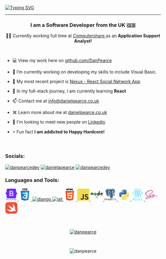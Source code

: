 <a href="https://git.io/typing-svg"><img src="https://readme-typing-svg.herokuapp.com?font=Overpass&weight=600&size=40&pause=1000&color=FEFDFD&center=true&vCenter=true&width=900&lines=Dan+Pearce+-+Full+Stack+Software+Developer" alt="Typing SVG" /></a>
<hr>

<h3 align="center">I am a Software Developer from the UK 🇬🇧</h3>

<p align="center">👨‍💻 Currently working full time at <a href="https://www.computershare.com/uk/" alt="Visit Computershare (Opens in a new window)">Computershare </a> as an <strong>Application Support Analyst!</strong></p>

<br>

- 💻 View my work here on [github.com/DanPearce](https://github.com/DanPearce)

- 🔭 I’m currently working on developing my skills to include Visual Basic. 

- 💪 My most recent project is [Nexus - React Social Network App](https://github.com/DanPearce/CI_PP5_Nexus)

- 🌱 In my full-stack journey, I am currently learning **React**

- 📫 Contact me at info@danielpearce.co.uk

- ⌘ Learn more about me at [danielpearce.co.uk](https://danielpearce.co.uk/)

- 🤝 I'm looking to meet new people on [Linkedin](https://www.linkedin.com/in/danielanthonypearce/)

- ⚡ Fun fact **I am addicted to Happy Hardcore!**

<br>

<h3 align="left">Socials:</h3>
<p align="left">
<a href="https://twitter.com/danpearcedev" target="blank"><img align="center" src="https://raw.githubusercontent.com/rahuldkjain/github-profile-readme-generator/master/src/images/icons/Social/twitter.svg" alt="danpearcedev" height="30" width="40" /></a>
<a href="https://linkedin.com/in/danielapearce" target="blank"><img align="center" src="https://raw.githubusercontent.com/rahuldkjain/github-profile-readme-generator/master/src/images/icons/Social/linked-in-alt.svg" alt="danielapearce" height="30" width="40" /></a>
<a href="https://instagram.com/danpearcedev" target="blank"><img align="center" src="https://raw.githubusercontent.com/rahuldkjain/github-profile-readme-generator/master/src/images/icons/Social/instagram.svg" alt="danpearcedev" height="30" width="40" /></a>
</p>

<h3 align="left">Languages and Tools:</h3>
<p align="left"> <a href="https://getbootstrap.com" target="_blank" rel="noreferrer"> <img src="https://raw.githubusercontent.com/devicons/devicon/master/icons/bootstrap/bootstrap-plain-wordmark.svg" alt="bootstrap" width="40" height="40"/> </a> <a href="https://www.w3schools.com/css/" target="_blank" rel="noreferrer"> <img src="https://raw.githubusercontent.com/devicons/devicon/master/icons/css3/css3-original-wordmark.svg" alt="css3" width="40" height="40"/> </a> <a href="https://www.djangoproject.com/" target="_blank" rel="noreferrer"> <img src="https://cdn.worldvectorlogo.com/logos/django.svg" alt="django" width="40" height="40"/> </a> <a href="https://git-scm.com/" target="_blank" rel="noreferrer"> <img src="https://www.vectorlogo.zone/logos/git-scm/git-scm-icon.svg" alt="git" width="40" height="40"/> </a> <a href="https://www.w3.org/html/" target="_blank" rel="noreferrer"> <img src="https://raw.githubusercontent.com/devicons/devicon/master/icons/html5/html5-original-wordmark.svg" alt="html5" width="40" height="40"/> </a> <a href="https://developer.mozilla.org/en-US/docs/Web/JavaScript" target="_blank" rel="noreferrer"> <img src="https://raw.githubusercontent.com/devicons/devicon/master/icons/javascript/javascript-original.svg" alt="javascript" width="40" height="40"/> </a> <a href="https://nodejs.org" target="_blank" rel="noreferrer"> <img src="https://raw.githubusercontent.com/devicons/devicon/master/icons/nodejs/nodejs-original-wordmark.svg" alt="nodejs" width="40" height="40"/> </a> <a href="https://www.postgresql.org" target="_blank" rel="noreferrer"> <img src="https://raw.githubusercontent.com/devicons/devicon/master/icons/postgresql/postgresql-original-wordmark.svg" alt="postgresql" width="40" height="40"/> </a> <a href="https://www.python.org" target="_blank" rel="noreferrer"> <img src="https://raw.githubusercontent.com/devicons/devicon/master/icons/python/python-original.svg" alt="python" width="40" height="40"/> </a> <a href="https://reactjs.org/" target="_blank" rel="noreferrer"> <img src="https://raw.githubusercontent.com/devicons/devicon/master/icons/react/react-original-wordmark.svg" alt="react" width="40" height="40"/> </a> <a href="https://sass-lang.com" target="_blank" rel="noreferrer"> <img src="https://raw.githubusercontent.com/devicons/devicon/master/icons/sass/sass-original.svg" alt="sass" width="40" height="40"/> </a> <a href="https://developer.apple.com/swift/" target="_blank" rel="noreferrer"> <img src="https://raw.githubusercontent.com/devicons/devicon/master/icons/swift/swift-original.svg" alt="swift" width="40" height="40"/> </a> </p> 

<br>

<p align="center"><a href="https://www.buymeacoffee.com/danpearce"> <img align="center" src="https://cdn.buymeacoffee.com/buttons/v2/default-yellow.png" height="50" width="210" alt="danpearce" /></a></p><br>

<p align="center"> <img src="https://komarev.com/ghpvc/?username=danpearce&label=Visitors&color=cd0000&style=flat" alt="danpearce" /> </p>
